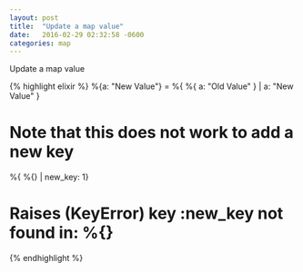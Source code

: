 ```yaml
---
layout: post
title:  "Update a map value"
date:   2016-02-29 02:32:58 -0600
categories: map
---
```

Update a map value

{% highlight elixir %}
%{a: "New Value"} = %{  %{ a: "Old Value" } | a: "New Value" }

# Note that this does not work to add a new key
%{ %{} | new_key: 1}
# Raises (KeyError) key :new_key not found in: %{}
{% endhighlight %}
